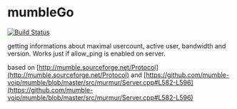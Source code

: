 mumbleGo
============
[![Build Status](https://travis-ci.org/tkschmidt/mumbleGo.svg?branch=master)](https://travis-ci.org/tkschmidt/mumbleGo)

getting informations about maximal usercount, active user, bandwidth and version. Works just if allow_ping is enabled on server.

based on [http://mumble.sourceforge.net/Protocol](http://mumble.sourceforge.net/Protocol) and [https://github.com/mumble-voip/mumble/blob/master/src/murmur/Server.cpp#L582-L596](https://github.com/mumble-voip/mumble/blob/master/src/murmur/Server.cpp#L582-L596)
